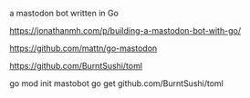 a mastodon bot written in Go

https://jonathanmh.com/p/building-a-mastodon-bot-with-go/

https://github.com/mattn/go-mastodon

https://github.com/BurntSushi/toml

go mod init mastobot
go get github.com/BurntSushi/toml
